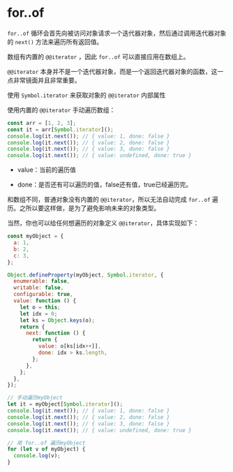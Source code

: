 # for..of

`for..of` 循环会首先向被访问对象请求一个迭代器对象，然后通过调用迭代器对象的 `next()` 方法来遍历所有返回值。



数组有内置的 `@@iterator` ，因此 `for..of` 可以直接应用在数组上。

`@@iterator` 本身并不是一个迭代器对象，而是一个返回迭代器对象的函数，这一点非常镜面并且非常重要。

使用 `Symbol.iterator` 来获取对象的 `@@iterator` 内部属性

使用内置的 `@@iterator` 手动遍历数组：

```js
const arr = [1, 2, 3];
const it = arr[Symbol.iterator]();
console.log(it.next()); // { value: 1, done: false }
console.log(it.next()); // { value: 2, done: false }
console.log(it.next()); // { value: 3, done: false }
console.log(it.next()); // { value: undefined, done: true }
```

- value：当前的遍历值

- done：是否还有可以遍历的值，false还有值，true已经遍历完。



和数组不同，普通对象没有内置的 `@@iterator`，所以无法自动完成 `for..of` 遍历。之所以要这样做，是为了避免影响未来的对象类型。

当然，你也可以给任何想遍历的对象定义 `@@iterator`，具体实现如下：

```js
const myObject = {
  a: 1,
  b: 2,
  c: 3,
};

Object.defineProperty(myObject, Symbol.iterator, {
  enumerable: false,
  writable: false,
  configurable: true,
  value: function () {
    let o = this;
    let idx = 0;
    let ks = Object.keys(o);
    return {
      next: function () {
        return {
          value: o[ks[idx++]],
          done: idx > ks.length,
        };
      },
    };
  },
});

// 手动遍历myObject
let it = myObject[Symbol.iterator]();
console.log(it.next()); // { value: 1, done: false }
console.log(it.next()); // { value: 2, done: false }
console.log(it.next()); // { value: 3, done: false }
console.log(it.next()); // { value: undefined, done: true }

// 用 for..of 遍历myObject
for (let v of myObject) {
  console.log(v);
}
```

